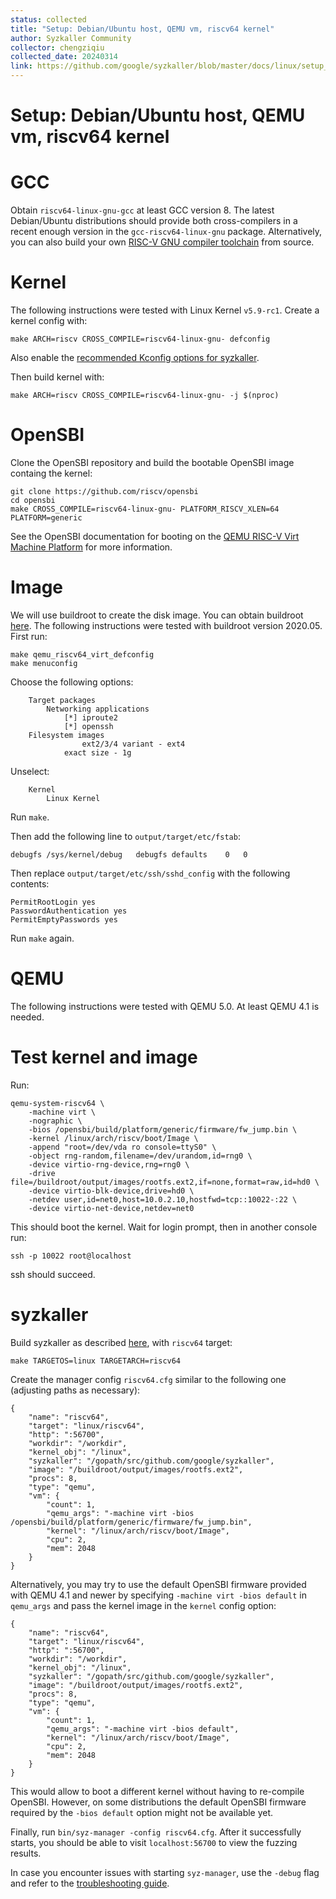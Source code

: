 ```yaml
---
status: collected
title: "Setup: Debian/Ubuntu host, QEMU vm, riscv64 kernel"
author: Syzkaller Community
collector: chengziqiu
collected_date: 20240314
link: https://github.com/google/syzkaller/blob/master/docs/linux/setup_linux-host_qemu-vm_riscv64-kernel.md
---
```


# Setup: Debian/Ubuntu host, QEMU vm, riscv64 kernel

# GCC

Obtain `riscv64-linux-gnu-gcc` at least GCC version 8. The latest Debian/Ubuntu distributions should
provide both cross-compilers in a recent enough version in the `gcc-riscv64-linux-gnu` package.
Alternatively, you can also build your own
[RISC-V GNU compiler toolchain](https://github.com/riscv/riscv-gnu-toolchain) from source.

# Kernel

The following instructions were tested with Linux Kernel `v5.9-rc1`. Create a kernel config with:

```shell
make ARCH=riscv CROSS_COMPILE=riscv64-linux-gnu- defconfig
```

Also enable the [recommended Kconfig options for syzkaller](/docs/linux/kernel_configs.md).

Then build kernel with:

```
make ARCH=riscv CROSS_COMPILE=riscv64-linux-gnu- -j $(nproc)
```

# OpenSBI

Clone the OpenSBI repository and build the bootable OpenSBI image containg the kernel:

```shell
git clone https://github.com/riscv/opensbi
cd opensbi
make CROSS_COMPILE=riscv64-linux-gnu- PLATFORM_RISCV_XLEN=64 PLATFORM=generic
```

See the OpenSBI documentation for booting on the
[QEMU RISC-V Virt Machine Platform](https://github.com/riscv/opensbi/blob/master/docs/platform/qemu_virt.md)
for more information.

# Image

We will use buildroot to create the disk image. You can obtain buildroot
[here](https://buildroot.uclibc.org/download.html). The following instructions
were tested with buildroot version 2020.05. First run:

```shell
make qemu_riscv64_virt_defconfig
make menuconfig
```

Choose the following options:

```
    Target packages
	    Networking applications
	        [*] iproute2
	        [*] openssh
    Filesystem images
                ext2/3/4 variant - ext4
	        exact size - 1g
```

Unselect:

```
    Kernel
	    Linux Kernel
```

Run `make`.

Then add the following line to `output/target/etc/fstab`:

```
debugfs	/sys/kernel/debug	debugfs	defaults	0	0
```

Then replace `output/target/etc/ssh/sshd_config` with the following contents:

```
PermitRootLogin yes
PasswordAuthentication yes
PermitEmptyPasswords yes
```

Run `make` again.

# QEMU

The following instructions were tested with QEMU 5.0. At least QEMU 4.1 is needed.

# Test kernel and image

Run:

```shell
qemu-system-riscv64 \
	-machine virt \
	-nographic \
	-bios /opensbi/build/platform/generic/firmware/fw_jump.bin \
	-kernel /linux/arch/riscv/boot/Image \
	-append "root=/dev/vda ro console=ttyS0" \
	-object rng-random,filename=/dev/urandom,id=rng0 \
	-device virtio-rng-device,rng=rng0 \
	-drive file=/buildroot/output/images/rootfs.ext2,if=none,format=raw,id=hd0 \
	-device virtio-blk-device,drive=hd0 \
	-netdev user,id=net0,host=10.0.2.10,hostfwd=tcp::10022-:22 \
	-device virtio-net-device,netdev=net0
```

This should boot the kernel. Wait for login prompt, then in another console run:

```
ssh -p 10022 root@localhost
```

ssh should succeed.

# syzkaller

Build syzkaller as described [here](/docs/linux/setup.md#go-and-syzkaller), with `riscv64` target:

```
make TARGETOS=linux TARGETARCH=riscv64
```

Create the manager config `riscv64.cfg` similar to the following one (adjusting paths as necessary):

```
{
	"name": "riscv64",
	"target": "linux/riscv64",
	"http": ":56700",
	"workdir": "/workdir",
	"kernel_obj": "/linux",
	"syzkaller": "/gopath/src/github.com/google/syzkaller",
	"image": "/buildroot/output/images/rootfs.ext2",
	"procs": 8,
	"type": "qemu",
	"vm": {
		"count": 1,
		"qemu_args": "-machine virt -bios /opensbi/build/platform/generic/firmware/fw_jump.bin",
		"kernel": "/linux/arch/riscv/boot/Image",
		"cpu": 2,
		"mem": 2048
	}
}
```

Alternatively, you may try to use the default OpenSBI firmware provided with QEMU 4.1 and newer by
specifying `-machine virt -bios default` in `qemu_args` and pass the kernel image in the `kernel`
config option:

```
{
	"name": "riscv64",
	"target": "linux/riscv64",
	"http": ":56700",
	"workdir": "/workdir",
	"kernel_obj": "/linux",
	"syzkaller": "/gopath/src/github.com/google/syzkaller",
	"image": "/buildroot/output/images/rootfs.ext2",
	"procs": 8,
	"type": "qemu",
	"vm": {
		"count": 1,
		"qemu_args": "-machine virt -bios default",
		"kernel": "/linux/arch/riscv/boot/Image",
		"cpu": 2,
		"mem": 2048
	}
}
```

This would allow to boot a different kernel without having to re-compile OpenSBI. However, on some
distributions the default OpenSBI firmware required by the `-bios default` option might not be
available yet.

Finally, run `bin/syz-manager -config riscv64.cfg`. After it successfully starts, you should be able
to visit `localhost:56700` to view the fuzzing results.

In case you encounter issues with starting `syz-manager`, use the `-debug` flag and refer to the
[troubleshooting guide](/docs/troubleshooting.md).

